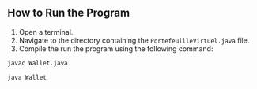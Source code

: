 ## How to Run the Program

1. Open a terminal.
2. Navigate to the directory containing the `PortefeuilleVirtuel.java` file.
3. Compile the run the program using the following command:

```bash
javac Wallet.java

java Wallet

